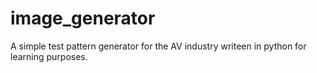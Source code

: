 # image_generator

A simple test pattern generator for the AV industry writeen in python for learning purposes.
